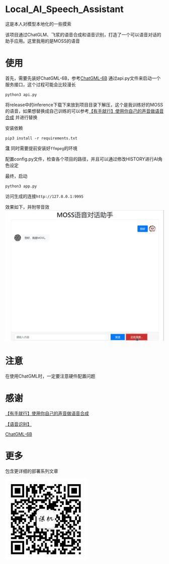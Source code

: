 # Local_AI_Speech_Assistant
这是本人对模型本地化的一些摸索

该项目通过ChatGLM、飞浆的语音合成和语音识别，打造了一个可以语音对话的助手应用。这里我用的是MOSS的语音

# 使用
首先，需要先装好ChatGML-6B，参考[ChatGML-6B](https://github.com/THUDM/ChatGLM-6B)
通过api.py文件来启动一个服务接口，这个过程可能会比较漫长
```shell
python3 api.py
```

将release中的inference下载下来放到项目目录下解压，这个是我训练好的MOSS的语音，如果想替换成自己训练的可以参考[【有手就行】使用你自己的声音做语音合成](https://aistudio.baidu.com/aistudio/projectdetail/5003396)
并进行替换

安装依赖
```shell
pip3 install -r requirements.txt
```

**注** 同时需要提前安装好`ffmpeg`的环境

配置config.py文件，检查各个项目的路径，并且可以通过修改HISTORY进行AI角色设定

最终，启动
```shell
python3 app.py
```
访问生成的连接`http://127.0.0.1:9995`

效果如下，并附带音效
![](./readme_img/演示.png)

# 注意
在使用ChatGML时，一定要注意硬件配置问题

# 感谢
[【有手就行】使用你自己的声音做语音合成](https://aistudio.baidu.com/aistudio/projectdetail/5003396)

[【语音识别】](https://github.com/PaddlePaddle/PaddleSpeech/tree/develop/demos/automatic_video_subtitiles)

[ChatGML-6B](https://github.com/THUDM/ChatGLM-6B)
# 更多
包含更详细的部署系列文章

![感谢关注](./readme_img/qrcode.jpg)

